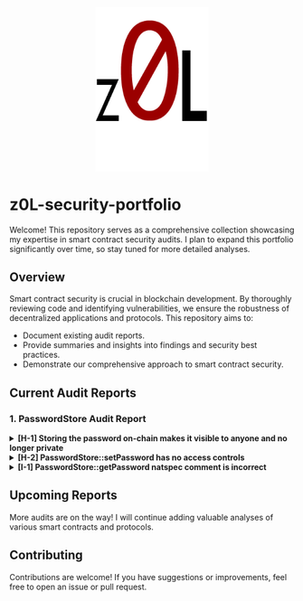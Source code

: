 <div align="center">
  <img src="./logo.png" alt="Logo Alt Text" width="200" />
</div>

# z0L-security-portfolio

Welcome! This repository serves as a comprehensive collection showcasing my expertise in smart contract security audits. I plan to expand this portfolio significantly over time, so stay tuned for more detailed analyses.

## Overview

Smart contract security is crucial in blockchain development. By thoroughly reviewing code and identifying vulnerabilities, we ensure the robustness of decentralized applications and protocols. This repository aims to:

- Document existing audit reports.
- Provide summaries and insights into findings and security best practices.
- Demonstrate our comprehensive approach to smart contract security.

## Current Audit Reports

### **1. PasswordStore Audit Report**

<details>
  <summary><strong>[H-1] Storing the password on-chain makes it visible to anyone and no longer private</strong></summary>

- **Description:** All data stored on-chain is visible to anyone and can be read directly from the blockchain. The `PasswordStore::s_password` variable is intended to be private and accessed only through `PasswordStore::getPassword`. However, anyone can read the private password directly from the chain.
- **Impact:** This vulnerability severely breaks the functionality of the protocol.
- **Proof of Concept:** 
  1. Create a locally running chain.
  2. Deploy the contract to the chain.
  3. Run a storage tool to extract data from the contract's storage slot.
- **Recommended Mitigation:** Encrypt the password off-chain before storing it on-chain to keep the actual password secure.

</details>

<details>
  <summary><strong>[H-2] PasswordStore::setPassword has no access controls</strong></summary>

- **Description:** `PasswordStore::setPassword` is accessible to any user, allowing them to change the stored password.
- **Impact:** Any user can call this function and change the stored password, breaking the core functionality of the contract.
- **Proof of Concept:** Add the provided test code to `PasswordStore.t.sol`.
- **Recommended Mitigation:** Implement access control to ensure only the contract owner can modify the password.

</details>

<details>
  <summary><strong>[I-1] PasswordStore::getPassword natspec comment is incorrect</strong></summary>

- **Description:** The function signature differs from what is indicated in the comments, potentially misleading developers.
- **Impact:** This issue may cause confusion for developers.
- **Recommended Mitigation:** Remove the incorrect natspec parameter line.

</details>

## Upcoming Reports

More audits are on the way! I will continue adding valuable analyses of various smart contracts and protocols.

## Contributing

Contributions are welcome! If you have suggestions or improvements, feel free to open an issue or pull request.
